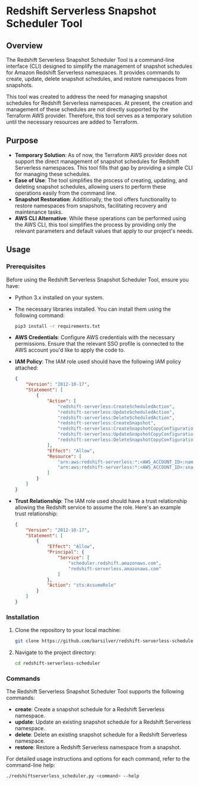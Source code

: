 # Redshift Serverless Snapshot Scheduler Tool

## Overview

The Redshift Serverless Snapshot Scheduler Tool is a command-line interface (CLI) designed to simplify the management of snapshot schedules for Amazon Redshift Serverless namespaces. It provides commands to create, update, delete snapshot schedules, and restore namespaces from snapshots.

This tool was created to address the need for managing snapshot schedules for Redshift Serverless namespaces. At present, the creation and management of these schedules are not directly supported by the Terraform AWS provider. Therefore, this tool serves as a temporary solution until the necessary resources are added to Terraform.

## Purpose

- **Temporary Solution**: As of now, the Terraform AWS provider does not support the direct management of snapshot schedules for Redshift Serverless namespaces. This tool fills that gap by providing a simple CLI for managing these schedules.
- **Ease of Use**: The tool simplifies the process of creating, updating, and deleting snapshot schedules, allowing users to perform these operations easily from the command line.
- **Snapshot Restoration**: Additionally, the tool offers functionality to restore namespaces from snapshots, facilitating recovery and maintenance tasks.
- **AWS CLI Alternative**: While these operations can be performed using the AWS CLI, this tool simplifies the process by providing only the relevant parameters and default values that apply to our project's needs.

## Usage

### Prerequisites

Before using the Redshift Serverless Snapshot Scheduler Tool, ensure you have:

- Python 3.x installed on your system.
- The necessary libraries installed. You can install them using the following command:

    ```bash
    pip3 install -r requirements.txt
    ```

- **AWS Credentials**: Configure AWS credentials with the necessary permissions. Ensure that the relevant SSO profile is connected to the AWS account you'd like to apply the code to.

- **IAM Policy**: The IAM role used should have the following IAM policy attached:

    ```json
    {
        "Version": "2012-10-17",
        "Statement": [
            {
                "Action": [
                    "redshift-serverless:CreateScheduledAction",
                    "redshift-serverless:UpdateScheduledAction",
                    "redshift-serverless:DeleteScheduledAction",
                    "redshift-serverless:CreateSnapshot",
                    "redshift-serverless:CreateSnapshotCopyConfiguration",
                    "redshift-serverless:UpdateSnapshotCopyConfiguration",
                    "redshift-serverless:DeleteSnapshotCopyConfiguration"
                ],
                "Effect": "Allow",
                "Resource": [
                    "arn:aws:redshift-serverless:*:<AWS_ACCOUNT_ID>:namespace/*",
                    "arn:aws:redshift-serverless:*:<AWS_ACCOUNT_ID>:snapshot/*"
                ]
            }
        ]
    }
    ```

- **Trust Relationship**: The IAM role used should have a trust relationship allowing the Redshift service to assume the role. Here's an example trust relationship:

    ```json
    {
        "Version": "2012-10-17",
        "Statement": [
            {
                "Effect": "Allow",
                "Principal": {
                    "Service": [
                        "scheduler.redshift.amazonaws.com",
                        "redshift-serverless.amazonaws.com"
                    ]
                },
                "Action": "sts:AssumeRole"
            }
        ]
    }
    ```

### Installation

1. Clone the repository to your local machine:

    ```bash
    git clone https://github.com/barsilver/redshift-serverless-scheduler.git
    ```

2. Navigate to the project directory:

    ```bash
    cd redshift-serverless-scheduler
    ```

### Commands

The Redshift Serverless Snapshot Scheduler Tool supports the following commands:

- **create**: Create a snapshot schedule for a Redshift Serverless namespace.
- **update**: Update an existing snapshot schedule for a Redshift Serverless namespace.
- **delete**: Delete an existing snapshot schedule for a Redshift Serverless namespace.
- **restore**: Restore a Redshift Serverless namespace from a snapshot.

For detailed usage instructions and options for each command, refer to the command-line help:

```bash
./redshiftserverless_scheduler.py <command> --help
```
